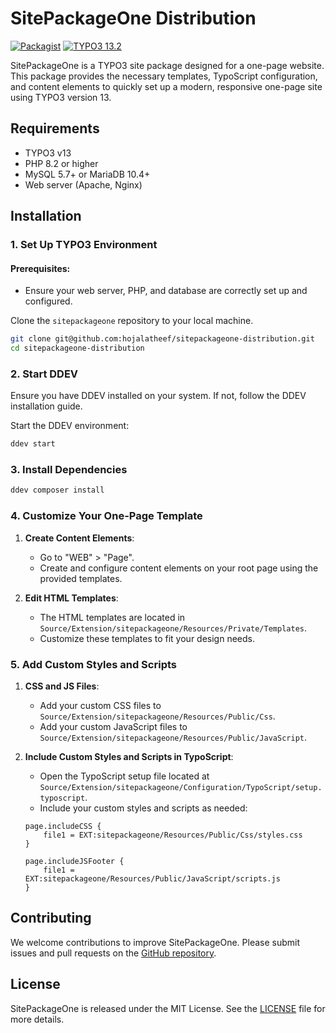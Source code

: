 # SitePackageOne Distribution
[![Packagist][packagist-logo-stable]][extension-packagist-url]
[![TYPO3 13.2][TYPO3-shield]][TYPO3-13-url]

SitePackageOne is a TYPO3 site package designed for a one-page website. This
package provides the necessary templates, TypoScript configuration, and content
elements to quickly set up a modern, responsive one-page site using TYPO3
version 13.

## Requirements

- TYPO3 v13
- PHP 8.2 or higher
- MySQL 5.7+ or MariaDB 10.4+
- Web server (Apache, Nginx)

## Installation

### 1. Set Up TYPO3 Environment

#### Prerequisites:

- Ensure your web server, PHP, and database are correctly set up and configured.

Clone the `sitepackageone` repository to your local machine.

```sh
git clone git@github.com:hojalatheef/sitepackageone-distribution.git
cd sitepackageone-distribution
```

### 2. Start DDEV

Ensure you have DDEV installed on your system. If not, follow the DDEV
installation guide.

Start the DDEV environment:

```sh
ddev start
```

### 3. Install Dependencies

```sh
ddev composer install
```

### 4. Customize Your One-Page Template

1. **Create Content Elements**:
    - Go to "WEB" > "Page".
    - Create and configure content elements on your root page using the provided
      templates.

2. **Edit HTML Templates**:
    - The HTML templates are located
      in `Source/Extension/sitepackageone/Resources/Private/Templates`.
    - Customize these templates to fit your design needs.

### 5. Add Custom Styles and Scripts

1. **CSS and JS Files**:
    - Add your custom CSS files
      to `Source/Extension/sitepackageone/Resources/Public/Css`.
    - Add your custom JavaScript files
      to `Source/Extension/sitepackageone/Resources/Public/JavaScript`.

2. **Include Custom Styles and Scripts in TypoScript**:
    - Open the TypoScript setup file located
      at `Source/Extension/sitepackageone/Configuration/TypoScript/setup.typoscript`.
    - Include your custom styles and scripts as needed:

   ```typoscript
   page.includeCSS {
       file1 = EXT:sitepackageone/Resources/Public/Css/styles.css
   }

   page.includeJSFooter {
       file1 = EXT:sitepackageone/Resources/Public/JavaScript/scripts.js
   }
   ```

## Contributing

We welcome contributions to improve SitePackageOne. Please submit issues and
pull requests on
the [GitHub repository](https://github.com/yourusername/sitepackageone).

## License

SitePackageOne is released under the MIT License. See the [LICENSE](LICENSE)
file for more details.


[extension-packagist-url]: https://packagist.org/packages/hojalatheef/sitepackageone-distribution/

[packagist-logo-stable]: https://img.shields.io/badge/--grey.svg?style=for-the-badge&logo=packagist&logoColor=white

[TYPO3-13-url]: https://get.typo3.org/version/13

[TYPO3-shield]: https://img.shields.io/badge/TYPO3-13.2-green.svg?style=for-the-badge&logo=typo3
